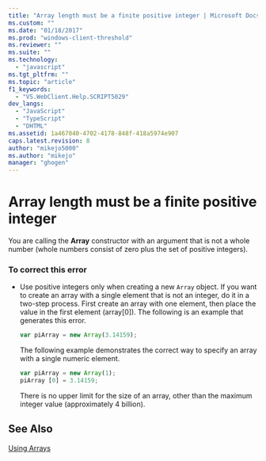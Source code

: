 ```yaml
---
title: "Array length must be a finite positive integer | Microsoft Docs"
ms.custom: ""
ms.date: "01/18/2017"
ms.prod: "windows-client-threshold"
ms.reviewer: ""
ms.suite: ""
ms.technology: 
  - "javascript"
ms.tgt_pltfrm: ""
ms.topic: "article"
f1_keywords: 
  - "VS.WebClient.Help.SCRIPT5029"
dev_langs: 
  - "JavaScript"
  - "TypeScript"
  - "DHTML"
ms.assetid: 1a467040-4702-4178-848f-418a5974e907
caps.latest.revision: 8
author: "mikejo5000"
ms.author: "mikejo"
manager: "ghogen"
---
```

# Array length must be a finite positive integer
You are calling the **Array** constructor with an argument that is not a whole number (whole numbers consist of zero plus the set of positive integers).  
  
### To correct this error  
  
-   Use positive integers only when creating a new `Array` object. If you want to create an array with a single element that is not an integer, do it in a two-step process. First create an array with one element, then place the value in the first element (array[0]). The following is an example that generates this error.  
  
    ```JavaScript  
    var piArray = new Array(3.14159);  
    ```  
  
     The following example demonstrates the correct way to specify an array with a single numeric element.  
  
    ```JavaScript  
    var piArray = new Array(1);  
    piArray [0] = 3.14159;  
    ```  
  
     There is no upper limit for the size of an array, other than the maximum integer value (approximately 4 billion).  
  
## See Also  
 [Using Arrays](../../javascript/advanced/using-arrays-javascript.md)